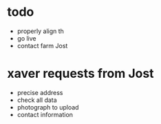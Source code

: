 # todo

- properly align th
- go live
- contact farm Jost

# xaver requests from Jost

- precise address
- check all data
- photograph to upload
- contact information
